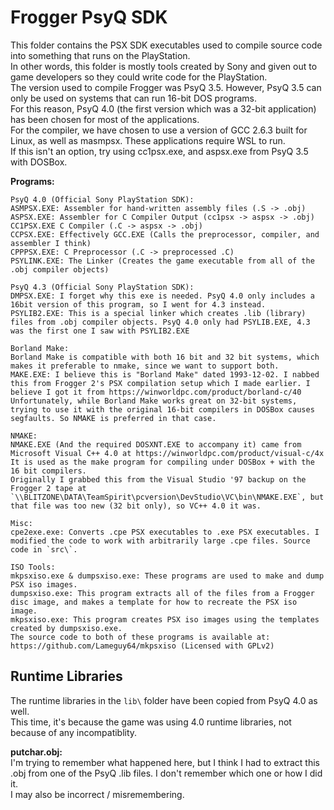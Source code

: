 # Frogger PsyQ SDK  
This folder contains the PSX SDK executables used to compile source code into something that runs on the PlayStation.  
In other words, this folder is mostly tools created by Sony and given out to game developers so they could write code for the PlayStation.  
The version used to compile Frogger was PsyQ 3.5. However, PsyQ 3.5 can only be used on systems that can run 16-bit DOS programs.  
For this reason, PsyQ 4.0 (the first version which was a 32-bit application) has been chosen for most of the applications.  
For the compiler, we have chosen to use a version of GCC 2.6.3 built for Linux, as well as masmpsx. These applications require WSL to run.  
If this isn't an option, try using cc1psx.exe, and aspsx.exe from PsyQ 3.5 with DOSBox.  

**Programs:**  
```
PsyQ 4.0 (Official Sony PlayStation SDK):
ASMPSX.EXE: Assembler for hand-written assembly files (.S -> .obj)
ASPSX.EXE: Assembler for C Compiler Output (cc1psx -> aspsx -> .obj)
CC1PSX.EXE C Compiler (.C -> aspsx -> .obj)
CCPSX.EXE: Effectively GCC.EXE (Calls the preprocessor, compiler, and assembler I think)
CPPPSX.EXE: C Preprocessor (.C -> preprocessed .C)
PSYLINK.EXE: The Linker (Creates the game executable from all of the .obj compiler objects)

PsyQ 4.3 (Official Sony PlayStation SDK):
DMPSX.EXE: I forget why this exe is needed. PsyQ 4.0 only includes a 16bit version of this program, so I went for 4.3 instead.
PSYLIB2.EXE: This is a special linker which creates .lib (library) files from .obj compiler objects. PsyQ 4.0 only had PSYLIB.EXE, 4.3 was the first one I saw with PSYLIB2.EXE

Borland Make:
Borland Make is compatible with both 16 bit and 32 bit systems, which makes it preferable to nmake, since we want to support both.
MAKE.EXE: I believe this is "Borland Make" dated 1993-12-02. I nabbed this from Frogger 2's PSX compilation setup which I made earlier. I believe I got it from https://winworldpc.com/product/borland-c/40
Unfortunately, while Borland Make works great on 32-bit systems, trying to use it with the original 16-bit compilers in DOSBox causes segfaults. So NMAKE is preferred in that case.

NMAKE:
NMAKE.EXE (And the required DOSXNT.EXE to accompany it) came from Microsoft Visual C++ 4.0 at https://winworldpc.com/product/visual-c/4x
It is used as the make program for compiling under DOSBox + with the 16 bit compilers.
Originally I grabbed this from the Visual Studio '97 backup on the Frogger 2 tape at `\\BLITZONE\DATA\TeamSpirit\pcversion\DevStudio\VC\bin\NMAKE.EXE`, but that file was too new (32 bit only), so VC++ 4.0 it was.

Misc:
cpe2exe.exe: Converts .cpe PSX executables to .exe PSX executables. I modified the code to work with arbitrarily large .cpe files. Source code in `src\`.

ISO Tools:
mkpsxiso.exe & dumpsxiso.exe: These programs are used to make and dump PSX iso images.
dumpsxiso.exe: This program extracts all of the files from a Frogger disc image, and makes a template for how to recreate the PSX iso image.
mkpsxiso.exe: This program creates PSX iso images using the templates created by dumpsxiso.exe.
The source code to both of these programs is available at: https://github.com/Lameguy64/mkpsxiso (Licensed with GPLv2)

```

## Runtime Libraries  
The runtime libraries in the `lib\` folder have been copied from PsyQ 4.0 as well.  
This time, it's because the game was using 4.0 runtime libraries, not because of any incompatiblity.  

**putchar.obj:**  
I'm trying to remember what happened here, but I think I had to extract this .obj from one of the PsyQ .lib files. I don't remember which one or how I did it.  
I may also be incorrect / misremembering.  